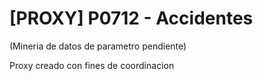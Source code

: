 # [PROXY] P0712 - Accidentes

(Mineria de datos de parametro pendiente)

Proxy creado con fines de coordinacion